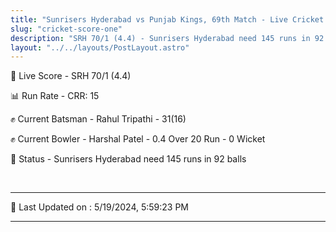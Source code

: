 ```yaml
---
title: "Sunrisers Hyderabad vs Punjab Kings, 69th Match - Live Cricket Score"
slug: "cricket-score-one"
description: "SRH 70/1 (4.4) - Sunrisers Hyderabad need 145 runs in 92 balls."
layout: "../../layouts/PostLayout.astro"
---
```


🔴 Live Score - SRH 70/1 (4.4)  

📊 Run Rate - CRR: 15  

✊ Current Batsman - Rahul Tripathi - 31(16)  

✊ Current Bowler - Harshal Patel - 0.4 Over 20 Run - 0 Wicket  

📑 Status - Sunrisers Hyderabad need 145 runs in 92 balls

<br />

***

📝 Last Updated on : 5/19/2024, 5:59:23 PM

***

